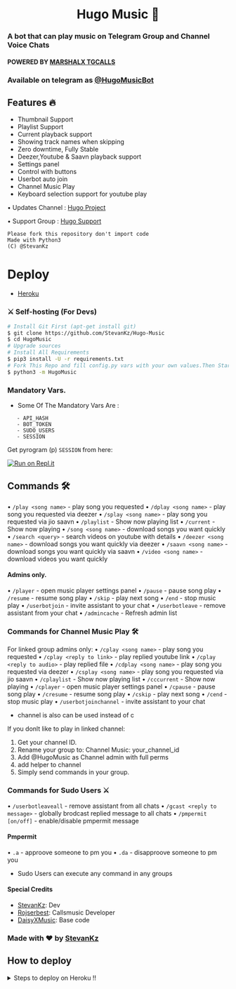 <h1 align="center">Hugo Music 🎵</h1>

### A bot that can play music on Telegram Group and Channel Voice Chats
#### POWERED BY [MARSHALX TGCALLS](https://github.com/MarshalX/tgcalls)
### Available on telegram as [@HugoMusicBot](https://t.me/HugoMusicBot)

<h2> Features 🔥 </h2>

- Thumbnail Support
- Playlist Support
- Current playback support
- Showing track names when skipping
- Zero downtime, Fully Stable
- Deezer,Youtube & Saavn playback support
- Settings panel
- Control with buttons
- Userbot auto join
- Channel Music Play
- Keyboard selection support for youtube play


• Updates Channel : [Hugo Project](http://t.me/HugoProject)

• Support Group : [Hugo Support](http://t.me/HugoSupport)


```
Please fork this repository don't import code
Made with Python3
(C) @StevanKz

```

# Deploy
- [Heroku](#How-to-deploy)

### ⚔ Self-hosting (For Devs) 
```sh
# Install Git First (apt-get install git)
$ git clone https://github.com/StevanKz/Hugo-Music
$ cd HugoMusic
# Upgrade sources
# Install All Requirements 
$ pip3 install -U -r requirements.txt
# Fork This Repo and fill config.py vars with your own values.Then Start The Bot
$ python3 -m HugoMusic
```


### Mandatory Vars.

- Some Of The Mandatory Vars Are :
```- API_ID 
   - API_HASH
   - BOT_TOKEN
   - SUDO_USERS
   - SESSION
```
Get pyrogram (p)  `SESSION` from here:

[![Run on Repl.it](https://repl.it/badge/github/ChankitSaini/GenerateStringSession)](https://replit.com/@ChankitSaini/GenerateStringSession)





## Commands 🛠

• `/play <song name>` - play song you requested
• `/dplay <song name>` - play song you requested via deezer
• `/splay <song name>` - play song you requested via jio saavn
• `/playlist` - Show now playing list
• `/current` - Show now playing
• `/song <song name>` - download songs you want quickly
• `/search <query>` - search videos on youtube with details
• `/deezer <song name>` - download songs you want quickly via deezer
• `/saavn <song name>` - download songs you want quickly via saavn
• `/video <song name>` - download videos you want quickly

#### Admins only.
• `/player` - open music player settings panel
• `/pause` - pause song play
• `/resume` - resume song play
• `/skip` - play next song
• `/end` - stop music play
• `/userbotjoin` - invite assistant to your chat
• `/userbotleave` - remove assistant from your chat
• `/admincache` - Refresh admin list

### Commands for Channel Music Play 🛠
For linked group admins only:
• `/cplay <song name>` - play song you requested
• `/cplay <reply to link>` - play replied youtube link
• `/cplay <reply to audio>` - play replied file
• `/cdplay <song name>` - play song you requested via deezer
• `/csplay <song name>` - play song you requested via jio saavn
• `/cplaylist` - Show now playing list
• `/cccurrent` - Show now playing
• `/cplayer` - open music player settings panel
• `/cpause` - pause song play
• `/cresume` - resume song play
• `/cskip` - play next song
• `/cend` - stop music play
• `/userbotjoinchannel` - invite assistant to your chat
* channel is also can be used instead of c

If you donlt like to play in linked channel:
 1. Get your channel ID.
 2. Rename your group to: Channel Music: your_channel_id
 3. Add @HugoMusic as Channel admin with full perms
 4. add helper to channel
 5. Simply send commands in your group.

### Commands for Sudo Users ⚔️
• `/userbotleaveall` - remove assistant from all chats
• `/gcast <reply to message>` - globally brodcast replied message to all chats
• `/pmpermit [on/off]` - enable/disable pmpermit message

#### Pmpermit
• `.a` - approove someone to pm you
• `.da` - disapproove someone to pm you
+ Sudo Users can execute any command in any groups

#### Special Credits
- [StevanKz](http://github.com/StevanKz): Dev
- [Rojserbest](http://github.com/rojserbes): Callsmusic Developer
- [DaisyXMusic](http://github.com/TeamDaisyx/DaisyxMusic): Base code


### Made with ♥️ by [StevanKz](https://github.com/StevanKz)


## How to deploy



<details>
  <summary>Steps to deploy on Heroku !! </summary>

```
Fill in all the details, Deploy!
Now go to https://dashboard.heroku.com/apps/(app-name)/resources ( Replace (app-name) with your app name )
Turn on worker dyno (Don't worry It's free :D) & Webhook
Now send the bot /start, If it doesn't respond go to https://dashboard.heroku.com/apps/(app-name)/settings and remove webhook and port.
```

[![Deploy](https://www.herokucdn.com/deploy/button.svg)](https://heroku.com/deploy?template=https://github.com/StevanKz/Hugo-Music)